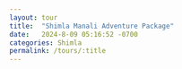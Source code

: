 ```yaml
---
layout: tour
title:  "Shimla Manali Adventure Package"
date:   2024-8-09 05:16:52 -0700
categories: Shimla
permalink: /tours/:title
---
```


